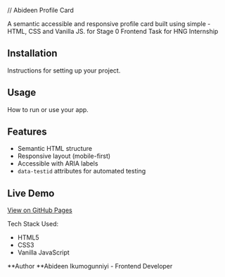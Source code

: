 // Abideen Profile Card

A semantic accessible and responsive profile card built using simple - HTML, CSS and Vanilla JS. for Stage 0 Frontend Task for HNG Internship 

## Installation
Instructions for setting up your project.

## Usage
How to run or use your app.


##  Features
- Semantic HTML structure
- Responsive layout (mobile-first)
- Accessible with ARIA labels
- `data-testid` attributes for automated testing


## Live Demo
[View on GitHub Pages](https://<your-username>.github.io/profile-card)


Tech Stack Used: 
- HTML5
- CSS3
- Vanilla JavaScript

**Author 
**Abideen Ikumogunniyi - Frontend Developer
